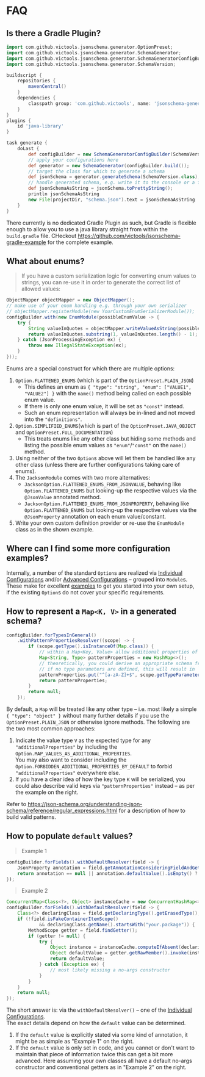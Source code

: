 # FAQ
## Is there a Gradle Plugin?
```groovy
import com.github.victools.jsonschema.generator.OptionPreset;
import com.github.victools.jsonschema.generator.SchemaGenerator;
import com.github.victools.jsonschema.generator.SchemaGeneratorConfigBuilder;
import com.github.victools.jsonschema.generator.SchemaVersion;

buildscript {
    repositories {
        mavenCentral()
    }
    dependencies {
        classpath group: 'com.github.victools', name: 'jsonschema-generator', version: '4.16.0'
    }
}
plugins {
    id 'java-library'
}

task generate {
    doLast {
        def configBuilder = new SchemaGeneratorConfigBuilder(SchemaVersion.DRAFT_2019_09, OptionPreset.PLAIN_JSON);
        // apply your configurations here
        def generator = new SchemaGenerator(configBuilder.build());
        // target the class for which to generate a schema
        def jsonSchema = generator.generateSchema(SchemaVersion.class);
        // handle generated schema, e.g. write it to the console or a file
        def jsonSchemaAsString = jsonSchema.toPrettyString();
        println jsonSchemaAsString
        new File(projectDir, "schema.json").text = jsonSchemaAsString
    }
}
```

There currently is no dedicated Gradle Plugin as such, but Gradle is flexible enough to allow you to use a java library straight from within the `build.gradle` file.
CHeckout https://github.com/victools/jsonschema-gradle-example for the complete example.

## What about enums?
> If you have a custom serialization logic for converting enum values to strings, you can re-use it in order to generate the correct list of allowed values:

```java
ObjectMapper objectMapper = new ObjectMapper();
// make use of your enum handling e.g. through your own serializer
// objectMapper.registerModule(new YourCustomEnumSerializerModule());
configBuilder.with(new EnumModule(possibleEnumValue -> {
    try {
        String valueInQuotes = objectMapper.writeValueAsString(possibleEnumValue);
        return valueInQuotes.substring(1, valueInQuotes.length() - 1);
    } catch (JsonProcessingException ex) {
        throw new IllegalStateException(ex);
    }
}));
```

Enums are a special construct for which there are multiple options:

1. `Option.FLATTENED_ENUMS` (which is part of the `OptionPreset.PLAIN_JSON`)
   * This defines an enum as `{ "type": "string", "enum": ["VALUE1", "VALUE2"] }` with the `name()` method being called on each possible enum value.
   * If there is only one enum value, it will be set as `"const"` instead.
   * Such an enum representation will always be in-lined and not moved into the `"definitions"`.
2. `Option.SIMPLIFIED_ENUMS`(which is part of the `OptionPreset.JAVA_OBJECT` and `OptionPreset.FULL_DOCUMENTATION`)
   * This treats enums like any other class but hiding some methods and listing the possible enum values as `"enum"`/`"const"` on the `name()` method.
3. Using neither of the two `Option`s above will let them be handled like any other class (unless there are further configurations taking care of enums).
4. The `JacksonModule` comes with two more alternatives:
   * `JacksonOption.FLATTENED_ENUMS_FROM_JSONVALUE`, behaving like `Option.FLATTENED_ENUMS` but looking-up the respective values via the `@JsonValue` annotated method.
   * `JacksonOption.FLATTENED_ENUMS_FROM_JSONPROPERTY`, behaving like `Option.FLATTENED_ENUMS` but looking-up the respective values via the `@JsonProperty` annotation on each enum value/constant.
5. Write your own custom definition provider or re-use the `EnumModule` class as in the shown example.

## Where can I find some more configuration examples?
Internally, a number of the standard `Option`s are realized via [Individual Configurations](#individual-configurations) and/or [Advanced Configurations](#advanced-configurations) – grouped into `Module`s.   
These make for excellent [examples](https://github.com/victools/jsonschema-generator/tree/master/jsonschema-generator/src/main/java/com/github/victools/jsonschema/generator/impl/module) to get you started into your own setup, if the existing `Option`s do not cover your specific requirements.

## How to represent a `Map<K, V>` in a generated schema?
```java
configBuilder.forTypesInGeneral()
    .withPatternPropertiesResolver((scope) -> {
        if (scope.getType().isInstanceOf(Map.class)) {
            // within a Map<Key, Value> allow additional properties of the Value type, with purely alphabetic keys
            Map<String, Type> patternProperties = new HashMap<>();
            // theoretically, you could derive an appropriate schema from the key type, accessible via the same getTypeParameterFor() method
            // if no type parameters are defined, this will result in `{}` to be set as value schema and thereby allowing any values for matching keys
            patternProperties.put("^[a-zA-Z]+$", scope.getTypeParameterFor(Map.class, 1));
            return patternProperties;
        }
        return null;
    });
```

By default, a `Map` will be treated like any other type – i.e. most likely a simple `{ "type": "object" }` without many further details if you use the `OptionPreset.PLAIN_JSON` or otherwise ignore methods.
The following are the two most common approaches:

 1. Indicate the value type `V` as the expected type for any `"additionalProperties"` by including the `Option.MAP_VALUES_AS_ADDITIONAL_PROPERTIES`.   
 You may also want to consider including the `Option.FORBIDDEN_ADDITIONAL_PROPERTIES_BY_DEFAULT` to forbid `"additionalProperties"` everywhere else.
 2. If you have a clear idea of how the key type `K` will be serialized, you could also describe valid keys via `"patternProperties"` instead – as per the example on the right.

Refer to https://json-schema.org/understanding-json-schema/reference/regular_expressions.html for a description of how to build valid patterns.

## How to populate `default` values?
> Example 1

```java
configBuilder.forFields().withDefaultResolver(field -> {
    JsonProperty annotation = field.getAnnotationConsideringFieldAndGetter(JsonProperty.class);
    return annotation == null || annotation.defaultValue().isEmpty() ? null : annotation.defaultValue());
});
```

> Example 2

```java
ConcurrentMap<Class<?>, Object> instanceCache = new ConcurrentHashMap<>();
configBuilder.forFields().withDefaultResolver(field -> {
    Class<?> declaringClass = field.getDeclaringType().getErasedType();
    if (!field.isFakeContainerItemScope()
            && declaringClass.getName().startsWith("your.package")) {
        MethodScope getter = field.findGetter();
        if (getter != null) {
            try {
                Object instance = instanceCache.computeIfAbsent(declaringClass, declaringClass::newInstance);
                Object defaultValue = getter.getRawMember().invoke(instance);
                return defaultValue;
            } catch (Exception ex) {
                // most likely missing a no-args constructor
            }
        }
    }
    return null;
});
```

The short answer is: via the `withDefaultResolver()` – one of the [Individual Configurations](#13-individual-configurations).   
The exact details depend on how the `default` value can be determined.

1. If the `default` value is explicitly stated via some kind of annotation, it might be as simple as "Example 1" on the right.
2. If the `default` value is only set in code, and you cannot or don't want to maintain that piece of information twice this can get a bit more advanced. Here assuming your own classes all have a default no-args constructor and conventional getters as in "Example 2" on the right.
